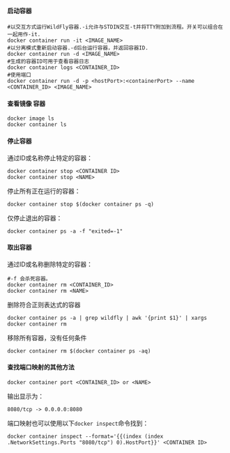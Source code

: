 



#### 启动容器

```shell
#以交互方式运行WildFly容器.-i允许与STDIN交互-t并将TTY附加到流程。开关可以组合在一起用作-it.
docker container run -it <IMAGE_NAME> 
#以分离模式重新启动容器.-d后台运行容器，并返回容器ID.
docker container run -d <IMAGE_NAME>
#生成的容器ID可用于查看容器日志
docker container logs <CONTAINER_ID>
#使用端口
docker container run -d -p <hostPort>:<containerPort> --name <CONTAINER_ID> <IMAGE_NAME>
```
#### 查看镜像 容器
```shell
docker image ls
docker container ls
```

#### 停止容器

通过ID或名称停止特定的容器：

```
docker container stop <CONTAINER ID>
docker container stop <NAME>
```

停止所有正在运行的容器：

```
docker container stop $(docker container ps -q)
```

仅停止退出的容器：

```
docker container ps -a -f "exited=-1"
```

#### 取出容器

通过ID或名称删除特定的容器：

```shell
#-f 会杀死容器。
docker container rm <CONTAINER_ID>
docker container rm <NAME>
```

删除符合正则表达式的容器

```shell
docker container ps -a | grep wildfly | awk '{print $1}' | xargs docker container rm
```

移除所有容器，没有任何条件

```shell
docker container rm $(docker container ps -aq)
```

#### 查找端口映射的其他方法

```
docker container port <CONTAINER_ID> or <NAME>
```

输出显示为：

```
8080/tcp -> 0.0.0.0:8080
```

端口映射也可以使用以下`docker inspect`命令找到：

```shell
docker container inspect --format='{{(index (index .NetworkSettings.Ports "8080/tcp") 0).HostPort}}' <CONTAINER ID>
```